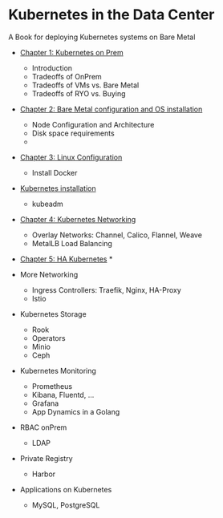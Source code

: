 # Kubernetes in the Data Center

A Book for deploying Kubernetes systems on Bare Metal

* [Chapter 1: Kubernetes on Prem](chapters/01-OnPrem.md)
	* Introduction
	* Tradeoffs of OnPrem
	* Tradeoffs of VMs vs. Bare Metal
	* Tradeoffs of RYO vs. Buying
* [Chapter 2: Bare Metal configuration and OS installation](chapters/02-bminstall.md)
	* Node Configuration and Architecture
	* Disk space requirements
	* 
* [Chapter 3: Linux Configuration](chapters/03-LinuxConfig.md)
	* Install Docker
* [Kubernetes installation](chapters/04-KubernetesInstallation.md)
	* kubeadm
* [Chapter 4: Kubernetes Networking](chapters/05-networking.md)
	* Overlay Networks: Channel, Calico, Flannel, Weave
	* MetalLB Load Balancing

* [Chapter 5: HA Kubernetes](chapters/05-hakubernetes)
	* 

* More Networking
	* Ingress Controllers: Traefik, Nginx, HA-Proxy
	* Istio
* Kubernetes Storage
	* Rook
	* Operators
	* Minio
	* Ceph
* Kubernetes Monitoring
	* Prometheus
	* Kibana, Fluentd, ...
	* Grafana
	* App Dynamics in a Golang
* RBAC onPrem
	* LDAP
* Private Registry
	* Harbor
* Applications on Kubernetes
	* MySQL, PostgreSQL
